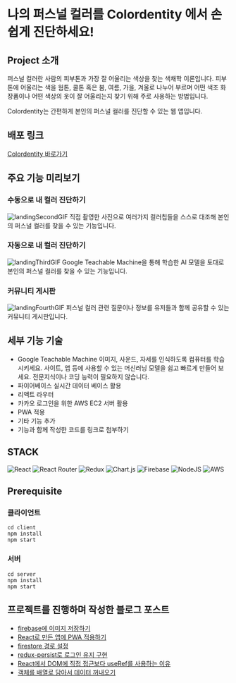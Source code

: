 # 나의 퍼스널 컬러를 Colordentity 에서 손쉽게 진단하세요!

## Project 소개
퍼스널 컬러란 사람의 피부톤과 가장 잘 어울리는 색상을 찾는 색채학 이론입니다.
피부톤에 어울리는 색을 웜톤, 쿨톤 혹은 봄, 여름, 가을, 겨울로 나누어 부르며 어떤 색조 화장품이나 어떤 색상의 옷이 잘 어울리는지 찾기 위해 주로 사용하는 방법입니다.

Colordentity는 간편하게 본인의 퍼스널 컬러를 진단할 수 있는 웹 앱입니다.

## 배포 링크
[Colordentity 바로가기](https://personal-color-62f62.web.app/)

## 주요 기능 미리보기
### 수동으로 내 컬러 진단하기
![landingSecondGIF](https://user-images.githubusercontent.com/61301574/184644968-7632483c-304e-4734-8130-ecb1e27051d6.gif)
직접 촬영한 사진으로 여러가지 컬러칩들을 스스로 대조해 본인의 퍼스널 컬러를 찾을 수 있는 기능입니다.


### 자동으로 내 컬러 진단하기
![landingThirdGIF](https://user-images.githubusercontent.com/61301574/184644986-e6b1fcb3-6fbd-49df-b65f-38e6bad04a95.gif)
Google Teachable Machine을 통해 학습한 AI 모델을 토대로 본인의 퍼스널 컬러를 찾을 수 있는 기능입니다.


### 커뮤니티 게시판
![landingFourthGIF](https://user-images.githubusercontent.com/61301574/184644994-6bfdc690-1247-455a-957b-6394aca8abb3.gif)
퍼스널 컬러 관련 질문이나 정보를 유저들과 함께 공유할 수 있는 커뮤니티 게시판입니다.


## 세부 기능 기술
* Google Teachable Machine
이미지, 사운드, 자세를 인식하도록 컴퓨터를 학습시키세요.
사이트, 앱 등에 사용할 수 있는 머신러닝 모델을 쉽고 빠르게 만들어 보세요. 전문지식이나 코딩 능력이 필요하지 않습니다.
* 파이어베이스 실시간 데이터 베이스 활용
* 리액트 라우터
* 카카오 로그인을 위한 AWS EC2 서버 활용
* PWA 적용
* 기타 기능 추가
* 기능과 함께 작성한 코드를 링크로 첨부하기

## STACK
![React](https://img.shields.io/badge/react-%2320232a.svg?style=for-the-badge&logo=react&logoColor=%2361DAFB) ![React Router](https://img.shields.io/badge/React_Router-CA4245?style=for-the-badge&logo=react-router&logoColor=white) ![Redux](https://img.shields.io/badge/redux-%23593d88.svg?style=for-the-badge&logo=redux&logoColor=white) ![Chart.js](https://img.shields.io/badge/chart.js-F5788D.svg?style=for-the-badge&logo=chart.js&logoColor=white) ![Firebase](https://img.shields.io/badge/firebase-%23039BE5.svg?style=for-the-badge&logo=firebase) ![NodeJS](https://img.shields.io/badge/node.js-6DA55F?style=for-the-badge&logo=node.js&logoColor=white) ![AWS](https://img.shields.io/badge/AWS-%23FF9900.svg?style=for-the-badge&logo=amazon-aws&logoColor=white)
 
## Prerequisite
### 클라이언트
```
cd client
npm install
npm start
```
### 서버
```
cd server
npm install
npm start
```

## 프로젝트를 진행하며 작성한 블로그 포스트
* [firebase에 이미지 저장하기](https://o-yeon.tistory.com/199)
* [React로 만든 앱에 PWA 적용하기](https://o-yeon.tistory.com/203)
* [firestore 경로 설정](https://o-yeon.tistory.com/204)
* [redux-persist로 로그인 유지 구현](https://o-yeon.tistory.com/205)
* [React에서 DOM에 직접 접근보다 useRef를 사용하는 이유](https://o-yeon.tistory.com/206)
* [객체를 배열로 담아서 데이터 꺼내오기](https://o-yeon.tistory.com/207)